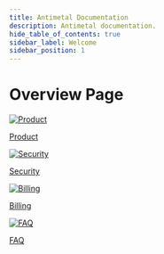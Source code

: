 ```yaml
---
title: Antimetal Documentation
description: Antimetal documentation.
hide_table_of_contents: true
sidebar_label: Welcome
sidebar_position: 1
---
```


# Overview Page


<div class="button-container">
  <a href="/product/savings/volume_discounts" class="button img">
    <img src="/img/sidebar-icons/product.png" alt="Product" />
    <p>Product</p>
  </a>
  <a href="/security/iam_roles_explained" class="button">
    <img src="/img/sidebar-icons/security.png" alt="Security" />
    <p>Security</p>
  </a>
  <a href="/billing/billing_cycle" class="button">
    <img src="/img/sidebar-icons/billing.png" alt="Billing" />
    <p>Billing</p>
  </a>
  <a href="/faq/" class="button">
    <img src="/img/sidebar-icons/faq.png" alt="FAQ" />
    <p>FAQ</p>
  </a>

</div>
